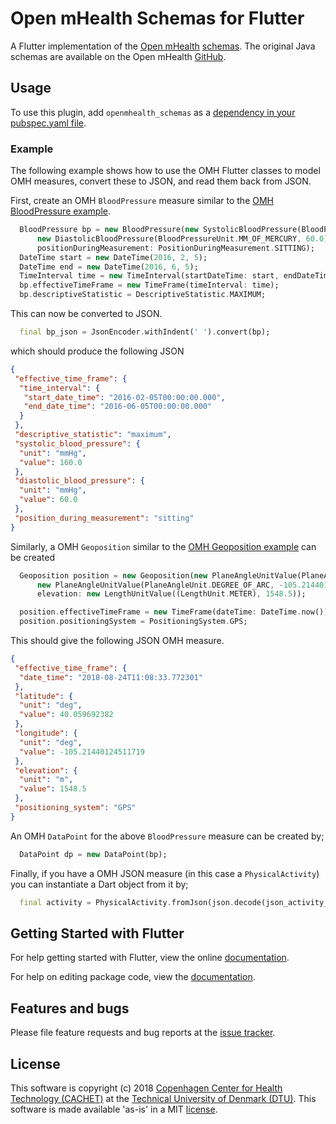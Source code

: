 # Open mHealth Schemas for Flutter

A Flutter implementation of the [Open mHealth](http://www.openmhealth.org) [schemas](http://www.openmhealth.org/documentation/#/schema-docs/schema-library).
The original Java schemas are available on the Open mHealth [GitHub](https://github.com/openmhealth/schemas). 

## Usage

To use this plugin, add `openmhealth_schemas` as a [dependency in your pubspec.yaml file](https://flutter.io/platform-plugins/).

### Example

The following example shows how to use the OMH Flutter classes  to model OMH measures, convert these to JSON, and read them back from JSON. 

First, create an OMH `BloodPressure` measure similar to the [OMH BloodPressure example](http://www.openmhealth.org/documentation/#/schema-docs/schema-library/schemas/omh_blood-pressure).

```dart
  BloodPressure bp = new BloodPressure(new SystolicBloodPressure(BloodPressureUnit.MM_OF_MERCURY, 160.0),
      new DiastolicBloodPressure(BloodPressureUnit.MM_OF_MERCURY, 60.0),
      positionDuringMeasurement: PositionDuringMeasurement.SITTING);
  DateTime start = new DateTime(2016, 2, 5);
  DateTime end = new DateTime(2016, 6, 5);
  TimeInterval time = new TimeInterval(startDateTime: start, endDateTime: end);
  bp.effectiveTimeFrame = new TimeFrame(timeInterval: time);
  bp.descriptiveStatistic = DescriptiveStatistic.MAXIMUM;
```

This can now be converted to JSON.

```dart
  final bp_json = JsonEncoder.withIndent(' ').convert(bp);
```

which should produce the following JSON

```json
{
 "effective_time_frame": {
  "time_interval": {
   "start_date_time": "2016-02-05T00:00:00.000",
   "end_date_time": "2016-06-05T00:00:00.000"
  }
 },
 "descriptive_statistic": "maximum",
 "systolic_blood_pressure": {
  "unit": "mmHg",
  "value": 160.0
 },
 "diastolic_blood_pressure": {
  "unit": "mmHg",
  "value": 60.0
 },
 "position_during_measurement": "sitting"
}
```  

Similarly, a OMH `Geoposition` similar to the [OMH Geoposition example](http://www.openmhealth.org/documentation/#/schema-docs/schema-library/schemas/omh_geoposition) can be created

```dart
  Geoposition position = new Geoposition(new PlaneAngleUnitValue(PlaneAngleUnit.DEGREE_OF_ARC, 40.059692382),
      new PlaneAngleUnitValue(PlaneAngleUnit.DEGREE_OF_ARC, -105.21440124511719),
      elevation: new LengthUnitValue((LengthUnit.METER), 1548.5));

  position.effectiveTimeFrame = new TimeFrame(dateTime: DateTime.now());
  position.positioningSystem = PositioningSystem.GPS;
``` 

This should give the following JSON OMH measure.

```json
{
 "effective_time_frame": {
  "date_time": "2018-08-24T11:08:33.772301"
 },
 "latitude": {
  "unit": "deg",
  "value": 40.059692382
 },
 "longitude": {
  "unit": "deg",
  "value": -105.21440124511719
 },
 "elevation": {
  "unit": "m",
  "value": 1548.5
 },
 "positioning_system": "GPS"
}
```

An OMH `DataPoint` for the above `BloodPressure` measure can be created by;

```dart
  DataPoint dp = new DataPoint(bp);
```

Finally, if you have a OMH JSON measure (in this case a `PhysicalActivity`) you can instantiate a Dart object from it by;

```dart
  final activity = PhysicalActivity.fromJson(json.decode(json_activity_string) as Map<String, dynamic>);
```


## Getting Started with Flutter

For help getting started with Flutter, view the online [documentation](https://flutter.io/).

For help on editing package code, view the [documentation](https://flutter.io/developing-packages/).


 
## Features and bugs

Please file feature requests and bug reports at the [issue tracker][tracker].

[tracker]: https://github.com/cph-cachet/openmhealth_schemas/issues

## License

This software is copyright (c) 2018 [Copenhagen Center for Health Technology (CACHET)](http://www.cachet.dk/) at the [Technical University of Denmark (DTU)](http://www.dtu.dk).
This software is made available 'as-is' in a MIT [license](/LICENSE).


